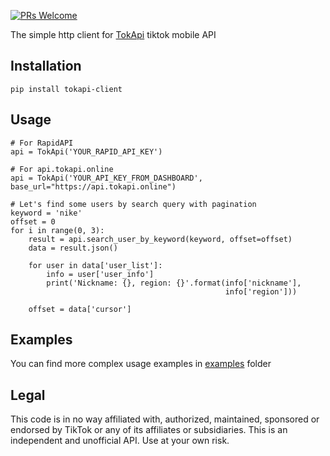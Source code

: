 <!-- markdownlint-disable MD013 -->
[![PRs Welcome](https://img.shields.io/badge/PRs-welcome-brightgreen.svg)](https://github.com/mtokapi/tokapi-client/issues)
<!-- markdownlint-enable MD013 -->

The simple http client for [TokApi](https://rapidapi.com/Sonjik/api/tokapi-mobile-version) tiktok mobile API

## Installation

```shell
pip install tokapi-client
```

## Usage

```shell
# For RapidAPI
api = TokApi('YOUR_RAPID_API_KEY')

# For api.tokapi.online
api = TokApi('YOUR_API_KEY_FROM_DASHBOARD', base_url="https://api.tokapi.online")

# Let's find some users by search query with pagination
keyword = 'nike'
offset = 0
for i in range(0, 3):
    result = api.search_user_by_keyword(keyword, offset=offset)
    data = result.json()

    for user in data['user_list']:
        info = user['user_info']
        print('Nickname: {}, region: {}'.format(info['nickname'],
                                                info['region']))

    offset = data['cursor']
```

## Examples

You can find more complex usage examples in [examples](examples) folder

## Legal

This code is in no way affiliated with, authorized, maintained, sponsored or endorsed by TikTok
or any of its affiliates or subsidiaries. This is an independent and unofficial API. Use at your own risk.